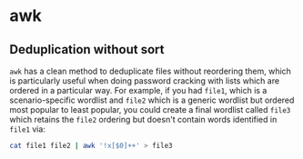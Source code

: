 # awk
## Deduplication without sort
`awk` has a clean method to deduplicate files without reordering them, which is particularly useful when doing password cracking with lists which are ordered in a particular way.  For example, if you had `file1`, which is a scenario-specific wordlist and `file2` which is a generic wordlist but ordered most popular to least popular, you could create a final wordlist called `file3` which retains the `file2` ordering but doesn't contain words identified in `file1` via:
```bash
cat file1 file2 | awk '!x[$0]++' > file3
```

